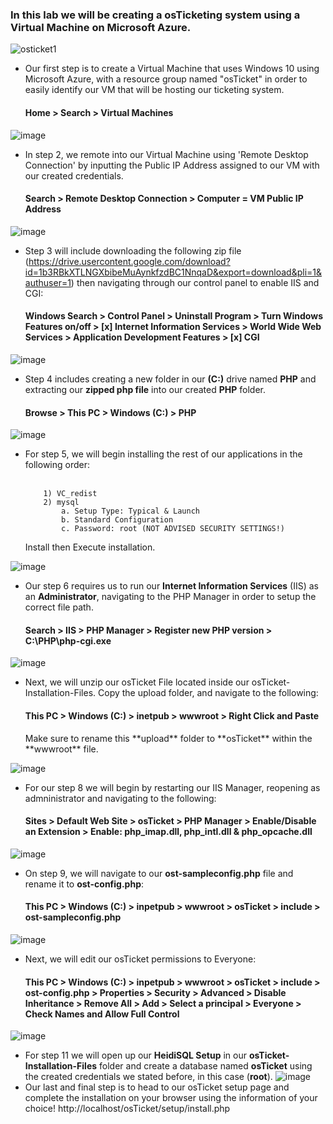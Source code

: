 <h3>In this lab we will be creating a osTicketing system using a Virtual Machine on Microsoft Azure.</h3>

![osticket1](https://github.com/user-attachments/assets/d5426262-64ad-4457-b7fe-2fc65e12b4b4)
  - Our first step is to create a Virtual Machine that uses Windows 10 using Microsoft Azure, with a resource group named "osTicket" in order to easily identify our VM that will be hosting our ticketing system.
    <h4>Home > Search > Virtual Machines</h4>
    
  ![image](https://github.com/user-attachments/assets/150bbbda-0319-48c4-8c84-873b01f54569)
  - In step 2, we remote into our Virtual Machine using 'Remote Desktop Connection' by inputting the Public IP Address assigned to our VM with our created credentials.
    <h4>Search > Remote Desktop Connection > Computer = VM Public IP Address</h4>
    
  ![image](https://github.com/user-attachments/assets/bc9bb611-068a-4c27-bd0b-bb3afc3ee210)
  - Step 3 will include downloading the following zip file (https://drive.usercontent.google.com/download?id=1b3RBkXTLNGXbibeMuAynkfzdBC1NnqaD&export=download&pli=1&authuser=1) then navigating through our control panel to enable IIS and CGI: <h4>Windows Search > Control Panel > Uninstall Program > Turn Windows Features on/off > [x] Internet Information Services > World Wide Web Services > Application Development Features > [x] CGI</h4>
  
![image](https://github.com/user-attachments/assets/63d2657d-6412-4348-a863-98312896034b)
  - Step 4 includes creating a new folder in our **(C:)** drive named **PHP** and extracting our **zipped php file** into our created **PHP** folder.
    <h4>Browse > This PC > Windows (C:) > PHP</h4>
    
![image](https://github.com/user-attachments/assets/af8eced1-3bc1-4fcc-a10b-51c6a6595469)
  - For step 5, we will begin installing the rest of our applications in the following order:
<br></br>
    ```
        1) VC_redist
        2) mysql
            a. Setup Type: Typical & Launch
            b. Standard Configuration
            c. Password: root (NOT ADVISED SECURITY SETTINGS!)
    ```
    Install then Execute installation.
    
![image](https://github.com/user-attachments/assets/8db039d6-2ff1-4336-ab0d-1ee5a0afca98)
  - Our step 6 requires us to run our **Internet Information Services** (IIS) as an **Administrator**, navigating to the PHP Manager in order to setup the correct file path.
      <h4>Search > IIS > PHP Manager > Register new PHP version > C:\PHP\php-cgi.exe</h4>
      
![image](https://github.com/user-attachments/assets/654e3cb8-042e-4415-ac44-d4b9c7648fe8)
  - Next, we will unzip our osTicket File located inside our osTicket-Installation-Files. Copy the upload folder, and navigate to the following:
    <h4>This PC > Windows (C:) > inetpub > wwwroot > Right Click and Paste</h4>
    Make sure to rename this **upload** folder to **osTicket** within the **wwwroot** file.
    
![image](https://github.com/user-attachments/assets/bd285aef-f557-40ec-8fdd-85ec90ea95a7)
  - For our step 8 we will begin by restarting our IIS Manager, reopening as admninistrator and navigating to the following:
    <h4>Sites > Default Web Site > osTicket > PHP Manager > Enable/Disable an Extension > Enable: php_imap.dll, php_intl.dll & php_opcache.dll</h4>

![image](https://github.com/user-attachments/assets/1ea7fc37-d972-471c-b664-e0867e132dfd)
  - On step 9, we will navigate to our **ost-sampleconfig.php** file and rename it to **ost-config.php**: 
    <h4>This PC > Windows (C:) > inpetpub > wwwroot > osTicket > include > ost-sampleconfig.php</h4>
    
![image](https://github.com/user-attachments/assets/374398dd-e69e-4335-b21b-e9876ff88f50)
  - Next, we will edit our osTicket permissions to Everyone:
    <h4>This PC > Windows (C:) > inpetpub > wwwroot > osTicket > include > ost-config.php > Properties > Security > Advanced > Disable Inheritance > Remove All > Add > Select a principal >           Everyone > Check Names and Allow Full Control</h4>
![image](https://github.com/user-attachments/assets/02615643-833c-4a9a-90f5-86aaf972a525)
  - For step 11 we will open up our **HeidiSQL Setup** in our **osTicket-Installation-Files** folder and create a database named **osTicket** using the created credentials we stated before, in this case (**root**).
![image](https://github.com/user-attachments/assets/156b1505-805b-4db6-9169-3de1217905d5)
  - Our last and final step is to head to our osTicket setup page and complete the installation on your browser using the information of your choice!
    http://localhost/osTicket/setup/install.php

